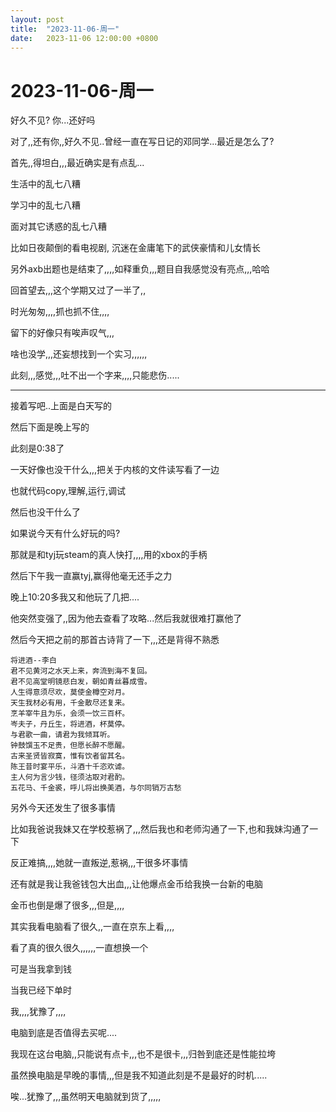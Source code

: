 ```yaml
---
layout: post
title:  "2023-11-06-周一"
date:   2023-11-06 12:00:00 +0800
---
```




# 2023-11-06-周一





好久不见? 你...还好吗  

对了,,还有你,,好久不见..曾经一直在写日记的邓同学...最近是怎么了?



首先,,得坦白,,,最近确实是有点乱...

生活中的乱七八糟

学习中的乱七八糟

面对其它诱惑的乱七八糟

比如日夜颠倒的看电视剧, 沉迷在金庸笔下的武侠豪情和儿女情长



另外axb出题也是结束了,,,,如释重负,,,题目自我感觉没有亮点,,,哈哈



回首望去,,,这个学期又过了一半了,,

时光匆匆,,,,抓也抓不住,,,,

留下的好像只有唉声叹气,,,

啥也没学,,,还妄想找到一个实习,,,,,,



此刻,,,感觉,,,吐不出一个字来,,,,只能悲伤.....



---

接着写吧..上面是白天写的

然后下面是晚上写的

此刻是0:38了



一天好像也没干什么,,,把关于内核的文件读写看了一边

也就代码copy,理解,运行,调试

然后也没干什么了



如果说今天有什么好玩的吗?

那就是和tyj玩steam的真人快打,,,,用的xbox的手柄

然后下午我一直赢tyj,赢得他毫无还手之力



晚上10:20多我又和他玩了几把....

他突然变强了,,因为他去查看了攻略...然后我就很难打赢他了



然后今天把之前的那首古诗背了一下,,,还是背得不熟悉

```
将进酒--李白
君不见黄河之水天上来，奔流到海不复回。
君不见高堂明镜悲白发，朝如青丝暮成雪。
人生得意须尽欢，莫使金樽空对月。
天生我材必有用，千金散尽还复来。
烹羊宰牛且为乐，会须一饮三百杯。
岑夫子，丹丘生，将进酒，杯莫停。
与君歌一曲，请君为我倾耳听。
钟鼓馔玉不足贵，但愿长醉不愿醒。
古来圣贤皆寂寞，惟有饮者留其名。
陈王昔时宴平乐，斗酒十千恣欢谑。
主人何为言少钱，径须沽取对君酌。
五花马、千金裘，呼儿将出换美酒，与尔同销万古愁 
```



另外今天还发生了很多事情

比如我爸说我妹又在学校惹祸了,,,然后我也和老师沟通了一下,也和我妹沟通了一下

反正难搞,,,,她就一直叛逆,惹祸,,,干很多坏事情



还有就是我让我爸钱包大出血,,,让他爆点金币给我换一台新的电脑

金币也倒是爆了很多,,,但是,,,,

其实我看电脑看了很久,,一直在京东上看,,,,

看了真的很久很久,,,,,,一直想换一个



可是当我拿到钱

当我已经下单时

我,,,,犹豫了,,,,

电脑到底是否值得去买呢....

我现在这台电脑,,只能说有点卡,,,也不是很卡,,,归咎到底还是性能拉垮

虽然换电脑是早晚的事情,,,但是我不知道此刻是不是最好的时机.....

唉...犹豫了,,,虽然明天电脑就到货了,,,,,





